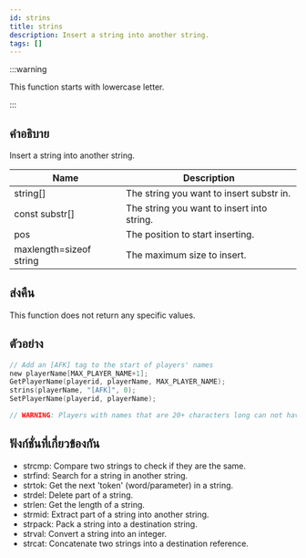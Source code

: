 ```yaml
---
id: strins
title: strins
description: Insert a string into another string.
tags: []
---
```


:::warning

This function starts with lowercase letter.

:::

## คำอธิบาย

Insert a string into another string.

| Name                    | Description                                |
| ----------------------- | ------------------------------------------ |
| string[]                | The string you want to insert substr in.   |
| const substr[]          | The string you want to insert into string. |
| pos                     | The position to start inserting.           |
| maxlength=sizeof string | The maximum size to insert.                |

## ส่งคืน

This function does not return any specific values.

## ตัวอย่าง

```c
// Add an [AFK] tag to the start of players' names
new playerName[MAX_PLAYER_NAME+1];
GetPlayerName(playerid, playerName, MAX_PLAYER_NAME);
strins(playerName, "[AFK]", 0);
SetPlayerName(playerid, playerName);

// WARNING: Players with names that are 20+ characters long can not have an [AFK] tag, as that would make their name 25 characters long and the limit is 24.
```

## ฟังก์ชั่นที่เกี่ยวข้องกัน

- strcmp: Compare two strings to check if they are the same.
- strfind: Search for a string in another string.
- strtok: Get the next 'token' (word/parameter) in a string.
- strdel: Delete part of a string.
- strlen: Get the length of a string.
- strmid: Extract part of a string into another string.
- strpack: Pack a string into a destination string.
- strval: Convert a string into an integer.
- strcat: Concatenate two strings into a destination reference.
